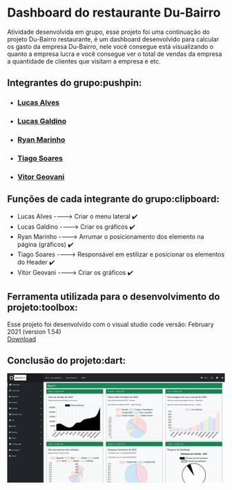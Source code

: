 <h1>Dashboard do restaurante Du-Bairro</h1>

Atividade desenvolvida em grupo, esse projeto foi uma continuação do projeto Du-Bairro restaurante, é um dashboard desenvolvido para calcular os gasto da empresa Du-Bairro, nele você consegue está visualizando o quanto a empresa lucra e você consegue ver o total de vendas da empresa a quantidade de clientes que visitam a empresa e etc.

<h2>Integrantes do grupo:pushpin:</h2>

- <h3><a href="https://github.com/LucasAlvesM">Lucas Alves</a></h3>
- <h3><a href="https://github.com/LucasGaldinno">Lucas Galdino</a></h3>
- <h3><a href="https://github.com/ryandcmv">Ryan Marinho</a></h3> 
- <h3><a href="https://github.com/Tiagogtr">Tiago Soares</a></h3>
- <h3><a href="https://github.com/VitorGeovani">Vitor Geovani</a></h3>

<h2>Funções de cada integrante do grupo:clipboard:</h2>

 - Lucas Alves ----> Criar o menu lateral :heavy_check_mark:
 - Lucas Galdino ----> Criar os gráficos :heavy_check_mark:
 - Ryan Marinho ----> Arrumar o posicionamento dos elemento na página (gráficos) :heavy_check_mark:
 - Tiago Soares ----> Responsável em estilizar e posicionar os elementos do Header :heavy_check_mark:
 - Vitor Geovani ----> Criar os gráficos :heavy_check_mark:

<h2>Ferramenta utilizada para o desenvolvimento do projeto:toolbox:</h2>
Esse projeto foi desenvolvido com o visual studio code versão: February 2021 (version 1.54)<br>
<a href="https://code.visualstudio.com/">Download</a>

<h2>Conclusão do projeto:dart:</h2>

<img src="https://raw.githubusercontent.com/LucasGaldinno/dashboard-du-bairro/main/Screenshots/dash.png">
